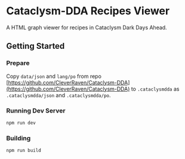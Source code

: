 # Cataclysm-DDA Recipes Viewer
A HTML graph viewer for recipes in Cataclysm Dark Days Ahead.

## Getting Started

### Prepare
Copy `data/json` and `lang/po` from repo [https://github.com/CleverRaven/Cataclysm-DDA](https://github.com/CleverRaven/Cataclysm-DDA) to `.cataclysmdda` as `.cataclysmdda/json` and `.cataclysmdda/po`.

### Running Dev Server
```sh
npm run dev
```

### Building
```sh
npm run build
```
